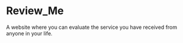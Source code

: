 # Review_Me

A website where you can evaluate the service you have received from anyone in your life.
